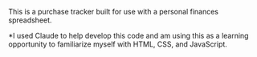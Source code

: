 This is a purchase tracker built for use with a personal finances spreadsheet.

*I used Claude to help develop this code and am using this as a learning opportunity to familiarize myself with HTML, CSS, and JavaScript.
